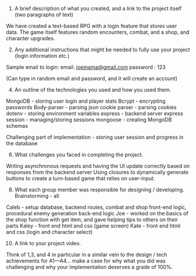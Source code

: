 

1. A brief description of what you created, and a link to the project itself (two paragraphs of text)

We have created a text-based RPG with a login feature that stores user data. The game itself features random encounters, combat, and a shop, and character upgrades.  

2. Any additional instructions that might be needed to fully use your project (login information etc.)

Sample email to login:
email: joemama@gmail.com 
password : 123

(Can type in random email and password, and it will create an account)

4. An outline of the technologies you used and how you used them.

MongoDB - storing user login and player stats
Bcrypt - encrypting passwords
Body-parser - parsing json
cookie parser - parsing cookies
dotenv - storing environment variables
express - backend server
express session - managing/storing sessions
mongoose - creating MongoDB schemas

Challenging part of implementation - storing user session and progress in the database

6. What challenges you faced in completing the project.

Writing asynchronous requests and having the UI update correctly based on responses from the backend server
Using closures to dynamically generate buttons to create a turn-based game that relies on user-input. 

8. What each group member was responsible for designing / developing.
Brainstorming - all

Caleb - setup database, backend routes, combat and shop front-end logic, procedural enemy generation back-end logic
Joe - worked on the basics of the shop function with get item, and gave helping tips to others on their parts
Kaley - front end html and css (game screen)
Kate - front end html and css (login and character select)

10. A link to your project video.

Think of 1,3, and 4 in particular in a similar vein to the design / tech achievements for A1—A4… make a case for why what you did was challenging and why your implementation deserves a grade of 100%.
